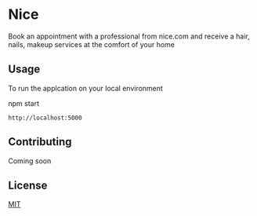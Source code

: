# Nice

Book an appointment with a professional from nice.com and receive a hair, nails, makeup services at the comfort of your home


## Usage
To run the applcation on your local environment

npm start
``` 
http://localhost:5000
```

## Contributing
Coming soon

## License
[MIT](https://choosealicense.com/licenses/mit/)
